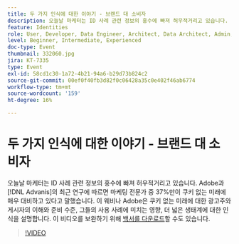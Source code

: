 ```yaml
---
title: 두 가지 인식에 대한 이야기 - 브랜드 대 소비자
description: 오늘날 마케터는 ID 사례 관련 정보의 홍수에 빠져 허우적거리고 있습니다. 그리고 Adobe과 Advanis의 최근 연구에 따르면 마케팅 전문가 중 37%만이 쿠키 없는 미래에 대해 매우 준비하고 있다고 말했습니다. 이 웨비나 Adobe은 쿠키 없는 미래에 대한 광고주와 게시자의 이해와 준비 수준, 그들의 사용 사례에 미치는 영향, 더 넓은 생태계에 대한 인식을 설명합니다.
feature: Identities
role: User, Developer, Data Engineer, Architect, Data Architect, Admin, Leader
level: Beginner, Intermediate, Experienced
doc-type: Event
thumbnail: 332060.jpg
jira: KT-7335
type: Event
exl-id: 58cd1c30-1a72-4b21-94a6-b29d73b824c2
source-git-commit: 00ef0f40fb3d82f0c06428a35c0e402f46ab6774
workflow-type: tm+mt
source-wordcount: '159'
ht-degree: 16%

---
```


# 두 가지 인식에 대한 이야기 - 브랜드 대 소비자

오늘날 마케터는 ID 사례 관련 정보의 홍수에 빠져 허우적거리고 있습니다. Adobe과 [!DNL Advanis]의 최근 연구에 따르면 마케팅 전문가 중 37%만이 쿠키 없는 미래에 매우 대비하고 있다고 말했습니다. 이 웨비나 Adobe은 쿠키 없는 미래에 대한 광고주와 게시자의 이해와 준비 수준, 그들의 사용 사례에 미치는 영향, 더 넓은 생태계에 대한 인식을 설명합니다. 이 비디오를 보완하기 위해 [백서를 다운로드](assets/whitepaper-a-tale-of-two-perceptions.pdf)할 수도 있습니다.

>[!VIDEO](https://video.tv.adobe.com/v/332060/?learn=on)

